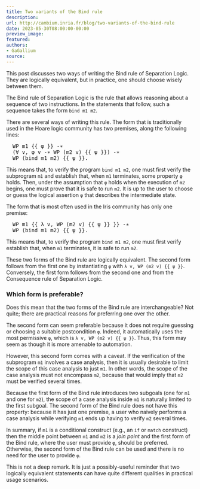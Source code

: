 ```yaml
---
title: Two variants of the Bind rule
description:
url: http://cambium.inria.fr/blog/two-variants-of-the-bind-rule
date: 2023-05-30T08:00:00-00:00
preview_image:
featured:
authors:
- GaGallium
source:
---
```




<p>This post discusses two ways of writing the Bind rule of Separation
Logic. They are logically equivalent, but in practice, one should choose
wisely between them.</p>




<p>The Bind rule of Separation Logic is the rule that allows reasoning
about a sequence of two instructions. In the statements that follow,
such a sequence takes the form <code>bind m1 m2</code>.</p>
<p>There are several ways of writing this rule. The form that is
traditionally used in the Hoare logic community has two premises, along
the following lines:</p>
<div class="highlight"><pre><span></span><span class="x">  WP m1 </span><span class="cp">{{</span> <span class="err">&phi;</span> <span class="cp">}}</span><span class="x"> -&lowast;</span>
<span class="x">  (&forall; v, &phi; v -&lowast; WP (m2 v) </span><span class="cp">{{</span> <span class="err">&psi;</span> <span class="cp">}}</span><span class="x">) -&lowast;</span>
<span class="x">  WP (bind m1 m2) </span><span class="cp">{{</span> <span class="err">&psi;</span> <span class="cp">}}</span><span class="x">.</span>
</pre></div>

<p>This means that, to verify the program <code>bind m1 m2</code>, one
must first verify the subprogram <code>m1</code> and establish that,
when <code>m1</code> terminates, some property <code>&phi;</code> holds.
Then, under the assumption that <code>&phi;</code> holds when the execution
of <code>m2</code> begins, one must prove that it is safe to run
<code>m2</code>. It is up to the user to choose or guess the logical
assertion <code>&phi;</code> that describes the intermediate state.</p>
<p>The form that is most often used in the Iris community has only one
premise:</p>
<div class="highlight"><pre><span></span><span class="x">  WP m1 </span><span class="cp">{{</span> <span class="err">&lambda;</span> <span class="nv">v</span><span class="o">,</span> <span class="nv">WP</span> <span class="o">(</span><span class="nv">m2</span> <span class="nv">v</span><span class="o">)</span> <span class="o">{{</span> <span class="err">&psi;</span> <span class="cp">}}</span><span class="x"> }} -&lowast;</span>
<span class="x">  WP (bind m1 m2) </span><span class="cp">{{</span> <span class="err">&psi;</span> <span class="cp">}}</span><span class="x">.</span>
</pre></div>

<p>This means that, to verify the program <code>bind m1 m2</code>, one
must first verify establish that, when <code>m1</code> terminates, it is
safe to run <code>m2</code>.</p>
<p>These two forms of the Bind rule are logically equivalent. The second
form follows from the first one by instantiating <code>&phi;</code> with
<code>&lambda; v, WP (m2 v) {{ &psi; }}</code>. Conversely, the first form follows
from the second one and from the Consequence rule of Separation
Logic.</p>
<h3>Which form is preferable?</h3>
<p>Does this mean that the two forms of the Bind rule are
interchangeable? Not quite; there are practical reasons for preferring
one over the other.</p>
<p>The second form can seem preferable because it does not require
guessing or choosing a suitable postcondition <code>&phi;</code>. Indeed, it
automatically uses the most permissive <code>&phi;</code>, which is
<code>&lambda; v, WP (m2 v) {{ &psi; }}</code>. Thus, this form may seem as though
it is more amenable to automation.</p>
<p>However, this second form comes with a caveat. If the verification of
the subprogram <code>m1</code> involves a case analysis, then it is
usually desirable to limit the scope of this case analysis to just
<code>m1</code>. In other words, the scope of the case analysis must not
encompass <code>m2</code>, because that would imply that <code>m2</code>
must be verified several times.</p>
<p>Because the first form of the Bind rule introduces two subgoals (one
for <code>m1</code> and one for <code>m2</code>), the scope of a case
analysis inside <code>m1</code> is naturally limited to the first
subgoal. The second form of the Bind rule does not have this property:
because it has just one premise, a user who naively performs a case
analysis while verifying <code>m1</code> ends up having to verify
<code>m2</code> several times.</p>
<p>In summary, if <code>m1</code> is a conditional construct (e.g., an
<code>if</code> or <code>match</code> construct) then the middle point
between <code>m1</code> and <code>m2</code> is a <em>join point</em> and
the first form of the Bind rule, where the user must provide
<code>&phi;</code>, should be preferred. Otherwise, the second form of the
Bind rule can be used and there is no need for the user to provide
<code>&phi;</code>.</p>
<p>This is not a deep remark. It is just a possibly-useful reminder that
two logically equivalent statements can have quite different qualities
in practical usage scenarios.</p>


